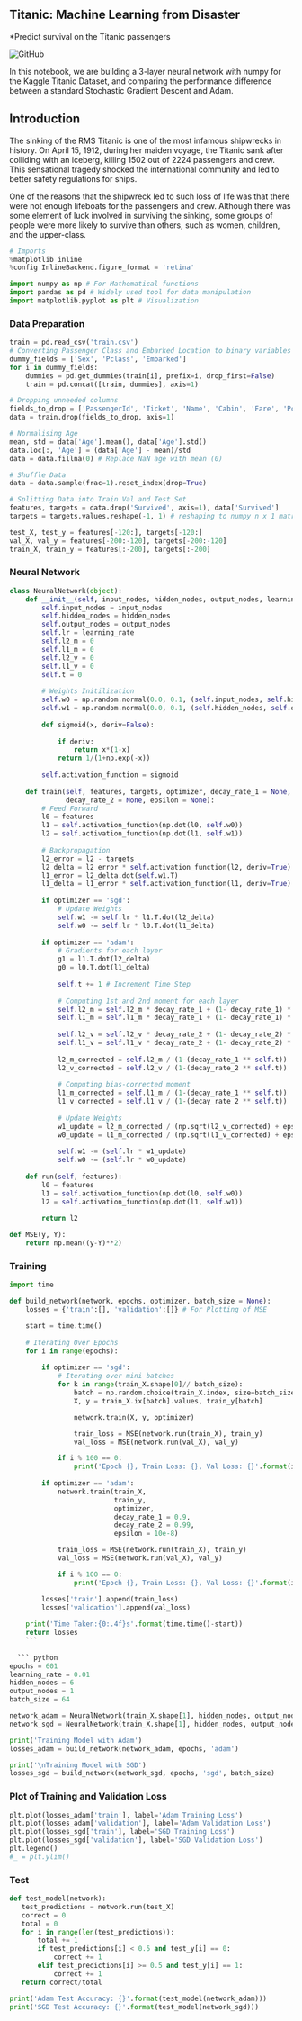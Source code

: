  ## Titanic: Machine Learning from Disaster
*Predict survival on the Titanic passengers

![GitHub](https://d1s0cxawdx09re.cloudfront.net/uploads/2015/04/09_titanic.jpg)


In this notebook, we are building a 3-layer neural network with numpy for the Kaggle Titanic Dataset, and comparing the performance difference between a standard Stochastic Gradient Descent and Adam.

## Introduction
The sinking of the RMS Titanic is one of the most infamous shipwrecks in history. On April 15, 1912, during her maiden voyage, the Titanic sank after colliding with an iceberg, killing 1502 out of 2224 passengers and crew. This sensational tragedy shocked the international community and led to better safety regulations for ships.

One of the reasons that the shipwreck led to such loss of life was that there were not enough lifeboats for the passengers and crew. Although there was some element of luck involved in surviving the sinking, some groups of people were more likely to survive than others, such as women, children, and the upper-class.


```python
# Imports
%matplotlib inline
%config InlineBackend.figure_format = 'retina'

import numpy as np # For Mathematical functions 
import pandas as pd # Widely used tool for data manipulation
import matplotlib.pyplot as plt # Visualization
```

### Data Preparation 


```python
train = pd.read_csv('train.csv')
# Converting Passenger Class and Embarked Location to binary variables
dummy_fields = ['Sex', 'Pclass', 'Embarked']
for i in dummy_fields:
    dummies = pd.get_dummies(train[i], prefix=i, drop_first=False)
    train = pd.concat([train, dummies], axis=1)

# Dropping unneeded columns 
fields_to_drop = ['PassengerId', 'Ticket', 'Name', 'Cabin', 'Fare', 'Pclass', 'Embarked', 'Sex']
data = train.drop(fields_to_drop, axis=1)
```

```python
# Normalising Age
mean, std = data['Age'].mean(), data['Age'].std()
data.loc[:, 'Age'] = (data['Age'] - mean)/std
data = data.fillna(0) # Replace NaN age with mean (0)
```

```python
# Shuffle Data 
data = data.sample(frac=1).reset_index(drop=True)

# Splitting Data into Train Val and Test Set
features, targets = data.drop('Survived', axis=1), data['Survived'] 
targets = targets.values.reshape(-1, 1) # reshaping to numpy n x 1 matrix

test_X, test_y = features[-120:], targets[-120:]
val_X, val_y = features[-200:-120], targets[-200:-120]
train_X, train_y = features[:-200], targets[:-200]
```

### Neural Network

```python
class NeuralNetwork(object):
    def __init__(self, input_nodes, hidden_nodes, output_nodes, learning_rate):
        self.input_nodes = input_nodes
        self.hidden_nodes = hidden_nodes
        self.output_nodes = output_nodes
        self.lr = learning_rate
        self.l2_m = 0
        self.l1_m = 0
        self.l2_v = 0
        self.l1_v = 0
        self.t = 0
        
        # Weights Initilization
        self.w0 = np.random.normal(0.0, 0.1, (self.input_nodes, self.hidden_nodes))
        self.w1 = np.random.normal(0.0, 0.1, (self.hidden_nodes, self.output_nodes))
        
        def sigmoid(x, deriv=False):
            
            if deriv:
                return x*(1-x)
            return 1/(1+np.exp(-x))
        
        self.activation_function = sigmoid
        
    def train(self, features, targets, optimizer, decay_rate_1 = None, 
              decay_rate_2 = None, epsilon = None):
        # Feed Forward
        l0 = features
        l1 = self.activation_function(np.dot(l0, self.w0))
        l2 = self.activation_function(np.dot(l1, self.w1))
        
        # Backpropagation
        l2_error = l2 - targets
        l2_delta = l2_error * self.activation_function(l2, deriv=True)
        l1_error = l2_delta.dot(self.w1.T)
        l1_delta = l1_error * self.activation_function(l1, deriv=True)
        
        if optimizer == 'sgd':
            # Update Weights
            self.w1 -= self.lr * l1.T.dot(l2_delta)
            self.w0 -= self.lr * l0.T.dot(l1_delta)
            
        if optimizer == 'adam':
            # Gradients for each layer
            g1 = l1.T.dot(l2_delta)
            g0 = l0.T.dot(l1_delta)
            
            self.t += 1 # Increment Time Step
            
            # Computing 1st and 2nd moment for each layer
            self.l2_m = self.l2_m * decay_rate_1 + (1- decay_rate_1) * g1
            self.l1_m = self.l1_m * decay_rate_1 + (1- decay_rate_1) * g0
            
            self.l2_v = self.l2_v * decay_rate_2 + (1- decay_rate_2) * (g1 ** 2)
            self.l1_v = self.l1_v * decay_rate_2 + (1- decay_rate_2) * (g0 ** 2)
            
            l2_m_corrected = self.l2_m / (1-(decay_rate_1 ** self.t))
            l2_v_corrected = self.l2_v / (1-(decay_rate_2 ** self.t))
            
            # Computing bias-corrected moment
            l1_m_corrected = self.l1_m / (1-(decay_rate_1 ** self.t))
            l1_v_corrected = self.l1_v / (1-(decay_rate_2 ** self.t))
            
            # Update Weights
            w1_update = l2_m_corrected / (np.sqrt(l2_v_corrected) + epsilon)
            w0_update = l1_m_corrected / (np.sqrt(l1_v_corrected) + epsilon)
            
            self.w1 -= (self.lr * w1_update)
            self.w0 -= (self.lr * w0_update)
            
    def run(self, features):
        l0 = features
        l1 = self.activation_function(np.dot(l0, self.w0))
        l2 = self.activation_function(np.dot(l1, self.w1))
        
        return l2

```

```python
def MSE(y, Y):
    return np.mean((y-Y)**2)
```    

### Training
```python
import time

def build_network(network, epochs, optimizer, batch_size = None):
    losses = {'train':[], 'validation':[]} # For Plotting of MSE

    start = time.time()
        
    # Iterating Over Epochs
    for i in range(epochs):
        
        if optimizer == 'sgd':
            # Iterating over mini batches
            for k in range(train_X.shape[0]// batch_size):
                batch = np.random.choice(train_X.index, size=batch_size)
                X, y = train_X.ix[batch].values, train_y[batch]

                network.train(X, y, optimizer)

                train_loss = MSE(network.run(train_X), train_y)
                val_loss = MSE(network.run(val_X), val_y)

            if i % 100 == 0:
                print('Epoch {}, Train Loss: {}, Val Loss: {}'.format(i, train_loss, val_loss))
                
        if optimizer == 'adam':
            network.train(train_X, 
                          train_y, 
                          optimizer,
                          decay_rate_1 = 0.9,
                          decay_rate_2 = 0.99,
                          epsilon = 10e-8)

            train_loss = MSE(network.run(train_X), train_y)
            val_loss = MSE(network.run(val_X), val_y)

            if i % 100 == 0:
                print('Epoch {}, Train Loss: {}, Val Loss: {}'.format(i, train_loss, val_loss))

        losses['train'].append(train_loss)
        losses['validation'].append(val_loss)
        
    print('Time Taken:{0:.4f}s'.format(time.time()-start))
    return losses
    ``` 
    
  ``` python
epochs = 601
learning_rate = 0.01
hidden_nodes = 6
output_nodes = 1
batch_size = 64

network_adam = NeuralNetwork(train_X.shape[1], hidden_nodes, output_nodes, learning_rate)
network_sgd = NeuralNetwork(train_X.shape[1], hidden_nodes, output_nodes, learning_rate)

print('Training Model with Adam')
losses_adam = build_network(network_adam, epochs, 'adam')

print('\nTraining Model with SGD')
losses_sgd = build_network(network_sgd, epochs, 'sgd', batch_size)
 ``` 
### Plot of Training and Validation Loss

``` python
plt.plot(losses_adam['train'], label='Adam Training Loss')
plt.plot(losses_adam['validation'], label='Adam Validation Loss')
plt.plot(losses_sgd['train'], label='SGD Training Loss')
plt.plot(losses_sgd['validation'], label='SGD Validation Loss')
plt.legend()
#_ = plt.ylim()
 ``` 
 ### Test
 ``` python
 def test_model(network):
    test_predictions = network.run(test_X)
    correct = 0
    total = 0
    for i in range(len(test_predictions)):
        total += 1
        if test_predictions[i] < 0.5 and test_y[i] == 0:
            correct += 1
        elif test_predictions[i] >= 0.5 and test_y[i] == 1:
            correct += 1
    return correct/total
 ``` 
 ``` python
print('Adam Test Accuracy: {}'.format(test_model(network_adam)))
print('SGD Test Accuracy: {}'.format(test_model(network_sgd)))
 ``` 
